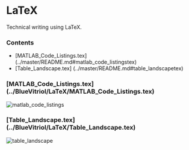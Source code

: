 LaTeX
=====

Technical writing using LaTeX.

### Contents
* [MATLAB_Code_Listings.tex] (../master/README.md#matlab_code_listingstex)
* [Table_Landscape.tex] (../master/README.md#table_landscapetex)

### [MATLAB_Code_Listings.tex] (../BlueVitriol/LaTeX/MATLAB_Code_Listings.tex)

![matlab_code_listings](https://cloud.githubusercontent.com/assets/7009089/2828391/db2e2f0c-cf92-11e3-87e2-4b6d95ef517e.jpg "MATLAB_Code_Listings.tex Preview")

### [Table_Landscape.tex] (../BlueVitriol/LaTeX/Table_Landscape.tex)

![table_landscape](https://cloud.githubusercontent.com/assets/7009089/2828408/f8a84f68-cf92-11e3-9794-16a19fd4ac1b.jpg "Table_Landscape.tex Preview")
